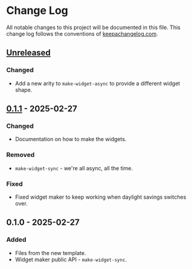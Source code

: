 # Change Log
All notable changes to this project will be documented in this file. This change log follows the conventions of [keepachangelog.com](http://keepachangelog.com/).

## [Unreleased]
### Changed
- Add a new arity to `make-widget-async` to provide a different widget shape.

## [0.1.1] - 2025-02-27
### Changed
- Documentation on how to make the widgets.

### Removed
- `make-widget-sync` - we're all async, all the time.

### Fixed
- Fixed widget maker to keep working when daylight savings switches over.

## 0.1.0 - 2025-02-27
### Added
- Files from the new template.
- Widget maker public API - `make-widget-sync`.

[Unreleased]: https://sourcehost.site/your-name/entrega2/compare/0.1.1...HEAD
[0.1.1]: https://sourcehost.site/your-name/entrega2/compare/0.1.0...0.1.1
